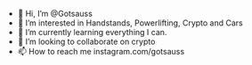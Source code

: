 - 👋 Hi, I’m @Gotsauss
- 👀 I’m interested in Handstands, Powerlifting, Crypto and Cars
- 🌱 I’m currently learning everything I can.
- 💞️ I’m looking to collaborate on crypto
- 📫 How to reach me instagram.com/gotsauss

<!---
Gotsauss/Gotsauss is a ✨ special ✨ repository because its `README.md` (this file) appears on your GitHub profile.
You can click the Preview link to take a look at your changes.
--->
